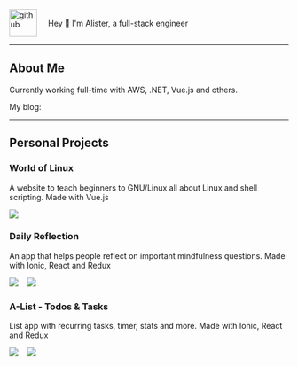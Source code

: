 <div style="display:flex; align-items: center;">
    <img alt="github" height="50px" width="50px" src="https://media.giphy.com/media/du3J3cXyzhj75IOgvA/giphy.gif" />
    <div style="margin-left:20px">Hey 👋 I'm Alister, a full-stack engineer</div>
</div>

<hr />

## About Me

Currently working full-time with AWS, .NET, Vue.js and others.

My blog: [](https://alister.codes)

<hr/>

## Personal Projects

### World of Linux

A website to teach beginners to GNU/Linux all about Linux and shell scripting. Made with Vue.js

[![](https://img.shields.io/badge/Web-blue?style=for-the-badge&logo=vue.js)](https://alisterg.github.io/WorldOfLinux)

### Daily Reflection

An app that helps people reflect on important mindfulness questions. Made with Ionic, React and Redux

[![](https://img.shields.io/badge/iOS-App%20Store-blue?style=for-the-badge&logo=apple)](https://apps.apple.com/us/app/daily-reflection/id1513764562) &nbsp;&nbsp;
[![](https://img.shields.io/badge/Android-Play%20Store-blue?style=for-the-badge&logo=android)](https://play.google.com/store/apps/details?id=io.ki_tech.reflect)

### A-List - Todos & Tasks

List app with recurring tasks, timer, stats and more. Made with Ionic, React and Redux

[![](https://img.shields.io/badge/iOS-App%20Store-blue?style=for-the-badge&logo=apple)](https://apps.apple.com/us/app/a-list-todos-tasks/id1533513030) &nbsp;&nbsp;
[![](https://img.shields.io/badge/Android-Play%20Store-blue?style=for-the-badge&logo=android)](https://play.google.com/store/apps/details?id=io.ki_tech.lists)

